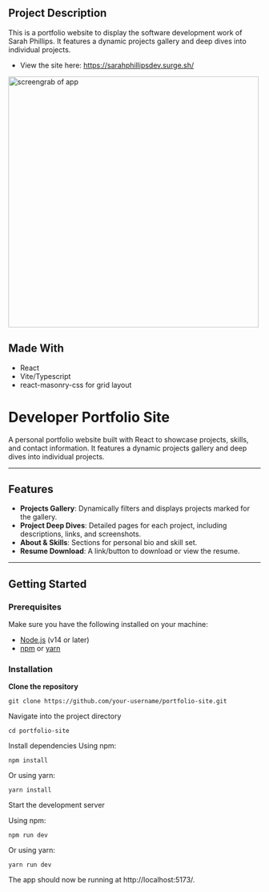 ## Project Description

This is a portfolio website to display the software development work of Sarah Phillips. It features a dynamic projects gallery and deep dives into individual projects.

- View the site here: https://sarahphillipsdev.surge.sh/

<img src="https://i.imgur.com/XSqjlCZ.png"
     width="500"
     alt="screengrab of app">

## Made With

- React
- Vite/Typescript
- react-masonry-css for grid layout

# Developer Portfolio Site

A personal portfolio website built with React to showcase projects, skills, and contact information. It features a dynamic projects gallery and deep dives into individual projects.

---

## Features

- **Projects Gallery**: Dynamically filters and displays projects marked for the gallery.
- **Project Deep Dives**: Detailed pages for each project, including descriptions, links, and screenshots.
- **About & Skills**: Sections for personal bio and skill set.
- **Resume Download**: A link/button to download or view the resume.

---

## Getting Started

### Prerequisites

Make sure you have the following installed on your machine:

- [Node.js](https://nodejs.org/) (v14 or later)
- [npm](https://www.npmjs.com/) or [yarn](https://yarnpkg.com/)

### Installation

**Clone the repository**

```
git clone https://github.com/your-username/portfolio-site.git
```

Navigate into the project directory

```
cd portfolio-site
```

Install dependencies
Using npm:

```
npm install
```

Or using yarn:

```
yarn install
```

Start the development server

Using npm:

```
npm run dev
```

Or using yarn:

```
yarn run dev
```

The app should now be running at http://localhost:5173/.
